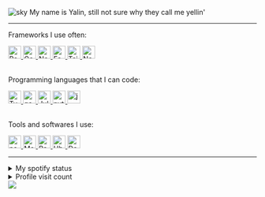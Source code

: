 ![sky](https://github.com/Tantoony/tantoony/assets/64890076/94ed5146-b8ef-4b3d-b76b-3e710e8a6b54)
My name is Yalin, still not sure why they call me yellin'

<hr />

<div>
<p>Frameworks I use often:</p>
<div>
<a href="https://react.dev/" target="_blank" >
  <img height="26" src="https://connect.yalin.app/icons/react.png" title="React" />
</a>
<a href="https://gofiber.io/" target="_blank" >
  <img height="26" src="https://connect.yalin.app/icons/gofiber.png" title="GoFiber" />
</a>
<a href="https://nextjs.org/" target="_blank" >
  <img height="26" src="https://connect.yalin.app/icons/nextjs.png" title="Nextjs" />
</a>
<a href="https://fastify.dev/" target="_blank" >
  <img height="26" src="https://connect.yalin.app/icons/fastify.png" title="Fastify" />
</a>
<a href="https://tailwindcss.com/" target="_blank" >
  <img height="26" src="https://connect.yalin.app/icons/tailwind.png" title="Tailwind" />
</a>
<a href="https://nestjs.com/" target="_blank" >
  <img height="26" src="https://connect.yalin.app/icons/nestjs.png" title="Nestjs" />
</a>
</div>
</div>

<br />

<div>
<p>Programming languages that I can code:</p>
<div>
<a href="https://www.typescriptlang.org/" target="_blank" >
  <img height="26" src="https://connect.yalin.app/icons/ts.png" title="Typescript" />
</a>
<a href="https://go.dev/" target="_blank" >
  <img height="26" src="https://connect.yalin.app/icons/golang.png" title="go" />
</a>
<a href="https://julialang.org/" target="_blank" >
  <img height="26" src="https://connect.yalin.app/icons/julia.png" title="Julia" />
</a>
<a href="https://www.python.org/" target="_blank" >
  <img height="26" src="https://connect.yalin.app/icons/python.png" title="python" />
</a>  
<a href="https://www.java.com/tr/" target="_blank" >
  <img height="26" src="https://connect.yalin.app/icons/java.png" title="java" />
</a>
</div>
</div>

<br/>

<div>
<p>Tools and softwares I use:</p>
<div>
<a href="https://nodejs.org/tr" target="_blank" >
  <img height="26" src="https://connect.yalin.app/icons/nodejs.png" title="nodejs" />
</a>
<a href="https://www.mongodb.com/" target="_blank" >
  <img height="26" src="https://connect.yalin.app/icons/mongodb.png" title="MongoDB" />
</a>
<a href="https://redis.io/" target="_blank" >
  <img height="26" src="https://connect.yalin.app/icons/redis.png" title="Redis" />
</a>
<a href="https://ubuntu.com/" target="_blank" >
  <img height="26" src="https://connect.yalin.app/icons/ubuntu.png" title="Ubuntu" />
</a>
<a href="https://www.docker.com/" target="_blank" >
  <img height="26" src="https://connect.yalin.app/icons/docker.png" title="Docker" />
</a>
</div>
</div>
<hr />
<details>
  <summary>My spotify status</summary>
<p>
<a href="https://open.spotify.com/user/bsa431plyu8hiphpc0ggbsa25" target="_blank" >
  <img height="300" src="https://img.yalin.app/?" title="my spotify profile" />
</a>
</p>
</details>
<details>
  <summary>Profile visit count</summary>
<p>
  <img src="https://profile-counter.glitch.me/{Tantoony}/count.svg" />
</p>
</details>

<img src="https://github.com/Tantoony/tantoony/assets/64890076/ce6108ad-b431-49f3-81ae-8806fd1d3d96" />
